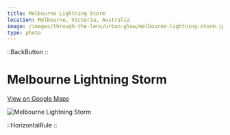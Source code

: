 ```yaml
---
title: Melbourne Lightning Storm
location: Melbourne, Victoria, Australia
image: /images/through-the-lens/urban-glow/melbourne-lightning-storm.jpg
type: photo
---
```


::BackButton
::

# Melbourne Lightning Storm

<a href="https://www.google.com/maps/search/?api=1&query=Green+Point+city+view+Brighton,+Victoria,+Australia" target="_blank" rel="noopener noreferrer">View on Google Maps</a>

![Melbourne Lightning Storm](/images/through-the-lens/urban-glow/melbourne-lightning-storm.jpg)

<div class="mb-8"></div>

::HorizontalRule
::
